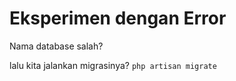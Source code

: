 # Eksperimen dengan Error

Nama database salah? 

lalu kita jalankan migrasinya? `php artisan migrate`